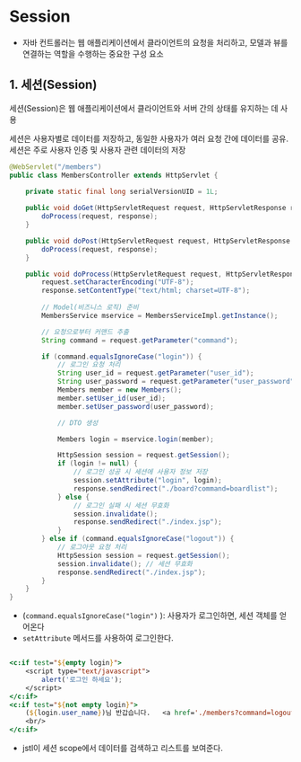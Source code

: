 

# Session

- 자바 컨트롤러는 웹 애플리케이션에서 클라이언트의 요청을 처리하고, 모델과 뷰를 연결하는 역할을 수행하는 중요한 구성 요소

## 1. 세션(Session) 

세션(Session)은 웹 애플리케이션에서 클라이언트와 서버 간의 상태를 유지하는 데 사용 

세션은 사용자별로 데이터를 저장하고, 동일한 사용자가 여러 요청 간에 데이터를 공유. 세션은 주로 사용자 인증 및 사용자 관련 데이터의 저장

```java
@WebServlet("/members")
public class MembersController extends HttpServlet {
	
	private static final long serialVersionUID = 1L;

	public void doGet(HttpServletRequest request, HttpServletResponse response) throws ServletException, IOException {
		doProcess(request, response);
	}

	public void doPost(HttpServletRequest request, HttpServletResponse response) throws ServletException, IOException {
		doProcess(request, response);
	}

	public void doProcess(HttpServletRequest request, HttpServletResponse response) throws ServletException, IOException {
		request.setCharacterEncoding("UTF-8");
		response.setContentType("text/html; charset=UTF-8");
		
		// Model(비즈니스 로직) 준비
		MembersService mservice = MembersServiceImpl.getInstance();

		// 요청으로부터 커맨드 추출
		String command = request.getParameter("command");

		if (command.equalsIgnoreCase("login")) {
			// 로그인 요청 처리
			String user_id = request.getParameter("user_id");
			String user_password = request.getParameter("user_password");
			Members member = new Members();
			member.setUser_id(user_id);
			member.setUser_password(user_password);

			// DTO 생성

			Members login = mservice.login(member);

			HttpSession session = request.getSession();
			if (login != null) {
				// 로그인 성공 시 세션에 사용자 정보 저장
				session.setAttribute("login", login);
				response.sendRedirect("./board?command=boardlist");
			} else {
				// 로그인 실패 시 세션 무효화
				session.invalidate();
				response.sendRedirect("./index.jsp");
			}
		} else if (command.equalsIgnoreCase("logout")) {
			// 로그아웃 요청 처리
			HttpSession session = request.getSession();
			session.invalidate(); // 세션 무효화
			response.sendRedirect("./index.jsp");
		}
	}
}

```
- (`command.equalsIgnoreCase("login")` ): 사용자가 로그인하면, 세션 객체를 얻어온다 
-  `setAttribute` 메서드를 사용하여 로그인한다.

```jsp

<c:if test="${empty login}">
    <script type="text/javascript">
        alert('로그인 하세요');
    </script>
</c:if>
<c:if test="${not empty login}">
    (${login.user_name})님 반갑습니다.   <a href='./members?command=logout'>로그아웃</a>
    <br/>
</c:if>
```

- jstl이 세션 scope에서 데이터를 검색하고 리스트를 보여준다.